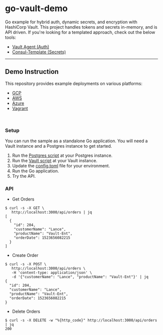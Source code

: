 # go-vault-demo

Go example for hybrid auth, dynamic secrets, and encryption with HashiCorp Vault.
This project handles tokens and secrets in-memory, and is API driven. If you're looking for a templated approach, check out the below tools:
- [Vault Agent (Auth)](https://www.vaultproject.io/docs/agent/autoauth/index.html)
- [Consul-Template (Secrets)](https://github.com/hashicorp/consul-template)
----

## Demo Instruction

This repository provides example deployments on various platforms:
- [GCP](examples/gcp)
- [AWS](examples/aws)
- [Azure](examples/azure)
- [Vagrant](examples/vagrant)
<br>

### Setup

You can run the sample as a standalone Go application. You will need a Vault instance and a Postgres instance to get started.

1. Run the [Postgres script](scripts/postgres.sql) at your Postgres instance.
2. Run the [Vault script](scripts/vault.sh) at your Vault instance.
3. Update the [config.toml](config.toml) file for your environment.
4. Run the Go application.
5. Try the API.



### API

- Get Orders
```
$ curl -s -X GET \
   http://localhost:3000/api/orders | jq
[
  {
    "id": 204,
    "customerName": "Lance",
    "productName": "Vault-Ent",
    "orderDate": 1523656082215
  }
]
```
- Create Order
```
$ curl -s -X POST \
   http://localhost:3000/api/orders \
   -H 'content-type: application/json' \
   -d '{"customerName": "Lance", "productName": "Vault-Ent"}' | jq
{
  "id": 204,
  "customerName": "Lance",
  "productName": "Vault-Ent",
  "orderDate": 1523656082215
}
```
- Delete Orders
```
$ curl -s -X DELETE -w "%{http_code}" http://localhost:3000/api/orders | jq
200
